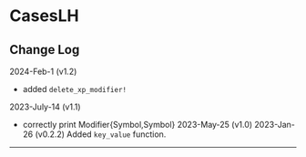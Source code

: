 # CasesLH

## Change Log

2024-Feb-1 (v1.2)
- added `delete_xp_modifier!`

2023-July-14 (v1.1)
- correctly print Modifier{Symbol,Symbol}
2023-May-25 (v1.0)
2023-Jan-26 (v0.2.2)
Added `key_value` function.

-----------------